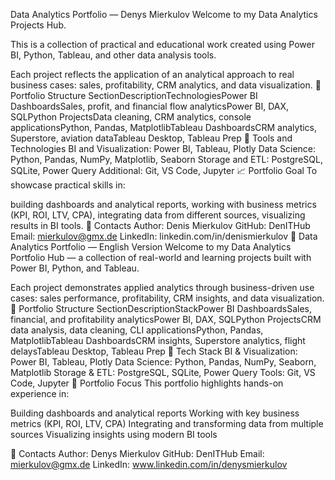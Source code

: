 Data Analytics Portfolio — Denys Mierkulov 
Welcome to my Data Analytics Projects Hub.

This is a collection of practical and educational work created using Power BI, Python, Tableau, and other data analysis tools.

Each project reflects the application of an analytical approach to real business cases: sales, profitability, CRM analytics, and data visualization. 📂 Portfolio Structure SectionDescriptionTechnologiesPower BI DashboardsSales, profit, and financial flow analyticsPower BI, DAX, SQLPython ProjectsData cleaning, CRM analytics, console applicationsPython, Pandas, MatplotlibTableau DashboardsCRM analytics, Superstore, aviation dataTableau Desktop, Tableau Prep 🧰 Tools and Technologies BI and Visualization: Power BI, Tableau, Plotly Data Science: Python, Pandas, NumPy, Matplotlib, Seaborn Storage and ETL: PostgreSQL, SQLite, Power Query Additional: Git, VS Code, Jupyter 📈 Portfolio Goal To showcase practical skills in:

building dashboards and analytical reports, working with business metrics (KPI, ROI, LTV, CPA), integrating data from different sources, visualizing results in BI tools. 📎 Contacts Author: Denis Mierkulov GitHub: DenITHub Email: mierkulov@gmx.de LinkedIn: linkedin.com/in/denismierkulov 🚀 Data Analytics Portfolio — English Version Welcome to my Data Analytics Portfolio Hub — a collection of real-world and learning projects built with Power BI, Python, and Tableau.

Each project demonstrates applied analytics through business-driven use cases: sales performance, profitability, CRM insights, and data visualization. 📂 Portfolio Structure SectionDescriptionStackPower BI DashboardsSales, financial, and profitability analyticsPower BI, DAX, SQLPython ProjectsCRM data analysis, data cleaning, CLI applicationsPython, Pandas, MatplotlibTableau DashboardsCRM insights, Superstore analytics, flight delaysTableau Desktop, Tableau Prep 🧰 Tech Stack BI & Visualization: Power BI, Tableau, Plotly Data Science: Python, Pandas, NumPy, Seaborn, Matplotlib Storage & ETL: PostgreSQL, SQLite, Power Query Tools: Git, VS Code, Jupyter 🎯 Portfolio Focus This portfolio highlights hands-on experience in:

Building dashboards and analytical reports Working with key business metrics (KPI, ROI, LTV, CPA) Integrating and transforming data from multiple sources Visualizing insights using modern BI tools 

📎 Contacts Author: Denys Mierkulov 
  GitHub: DenITHub 
  Email: mierkulov@gmx.de 
  LinkedIn: www.linkedin.com/in/denysmierkulov